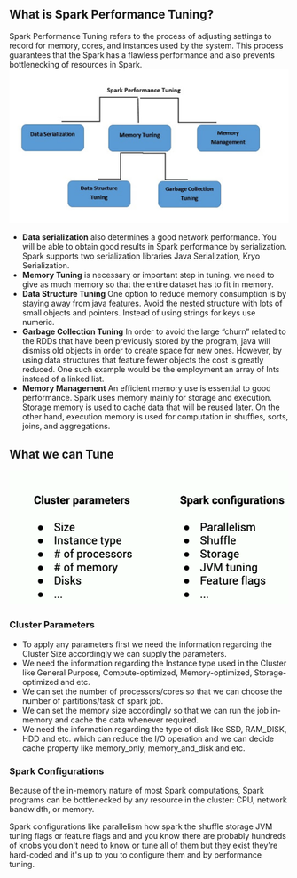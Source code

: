 ## What is Spark Performance Tuning?

Spark Performance Tuning refers to the process of adjusting settings to record for memory, cores, and instances used by the system. This process guarantees that the Spark has a flawless performance and also prevents bottlenecking of resources in Spark.
![Spark](https://github.com/gurditsingh/blog/blob/gh-pages/_screenshots/spark-tuning.jpg?raw=true)

 - **Data serialization** also determines a good network performance. You will be able to obtain good results in Spark performance by serialization. Spark supports two serialization libraries Java Serialization, Kryo Serialization.
 - **Memory Tuning** is necessary or important step in tuning. we need to give as much memory so that the entire dataset has to fit in memory.
 -  **Data Structure Tuning** One option to reduce memory consumption is by staying away from java features. Avoid the nested structure with lots of small objects and pointers. Instead of using strings for keys use numeric.
 -  **Garbage Collection Tuning** In order to avoid the large “churn” related to the RDDs that have been previously stored by the program, java will dismiss old objects in order to create space for new ones. However, by using data structures that feature fewer objects the cost is greatly reduced. One such example would be the employment an array of Ints instead of a linked list.
 -  **Memory Management** An efficient memory use is essential to good performance. Spark uses memory mainly for storage and execution. Storage memory is used to cache data that will be reused later. On the other hand, execution memory is used for computation in shuffles, sorts, joins, and aggregations.

## What we can Tune

![Spark](https://github.com/gurditsingh/blog/blob/gh-pages/_screenshots/spark-tuning2.png?raw=true)

### Cluster Parameters

 - To apply any parameters first we need the information regarding the Cluster Size accordingly we can supply the parameters.
 - We need the information regarding the Instance type used in the Cluster like General Purpose, Compute-optimized, Memory-optimized, Storage-optimized and etc.
 - We can set the number of processors/cores so that we can choose the number of partitions/task of spark job.
 - We can set the memory size accordingly so that we can run the job in-memory and cache the data whenever required.
 - We need the information regarding the type of disk like SSD, RAM_DISK, HDD and etc. which can reduce the I/O operation and we can decide cache property like memory_only, memory_and_disk and etc.  

### Spark Configurations
Because of the in-memory nature of most Spark computations, Spark programs can be bottlenecked by any resource in the cluster: CPU, network bandwidth, or memory. 

Spark configurations like parallelism how spark the shuffle storage JVM tuning flags or feature flags and and you know there are probably hundreds of knobs you don't need to know or tune all of them but they exist they're hard-coded and it's up to you to configure them and by performance tuning.

<!--stackedit_data:
eyJoaXN0b3J5IjpbMTE3MzQ2NTkxMiwxODc3NzY5NDU1LDIwMT
QwNTc3ODUsLTEwNTU4MTQ4MDcsLTE3NzY0MTUzNzQsMTYwNjkz
NjA5Nyw1ODQ3NzM4MzksMTQzNzI5MTY0NSwtMjA4ODc0NjYxMi
wzOTA4Mjc2OTcsLTY0MDY4ODc2NSw0NTQwOTgyOTAsLTEyNDU2
MTkxMTQsMTYyNzg1NDAxNywtMTc5NzcwMjY0OCwtMTY1NDMwMD
M1LDc4NjM4MzQ4NSwtNzMwMzYxMzI3LC0yMDMwNzAyOTI2LDUz
ODg1Mjk4Nl19
-->